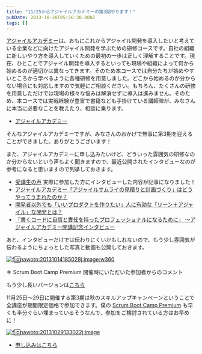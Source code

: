 ```yaml
---
title: "11/25からアジャイルアカデミーの第3期やります！"
pubDate: 2013-10-28T05:56:38.000Z
tags: []
---
```


[アジャイルアカデミー](http://event.shoeisha.jp/aa/)は、おもにこれからアジャイル開発を導入したいと考えている企業などに向けたアジャイル開発を学ぶための研修コースです。自社の組織に新しいやり方を導入していくための最初の一歩は正しく理解することです。現在、ひとことでアジャイル開発を導入するといっても現場や組織によって何から始めるのが適切かは異なってきます。そのため本コースでは自分たちが始めやすいところから学べるように各種研修を用意しました。どこから始めるのが分からない場合にも対応しますので気軽にご相談ください。もちろん、たくさんの研修を用意しただけでは現場の様々な悩みは解消せずに導入は進みません。そのため、本コースでは実戦経験が豊富で書籍なども手掛けている講師陣が、みなさんに本当に必要なことを教えたり、相談に乗ります。

- [アジャイルアカデミー](http://event.shoeisha.jp/aa/)

そんなアジャイルアカデミーですが、みなさんのおかげで無事に第3期を迎えることができました。ありがとうございます！

また、アジャイルアカデミーに申し込みたいけど、どういった雰囲気の研修なのか分からないという声もよく聞きますので、最近公開されたインタビューなのが参考になると思いますので列挙しておきます。

- [受講生の声](http://event.shoeisha.jp/aa/voice/) 実際に参加した方にインタビューした内容が記事になりました！
- [アジャイルアカデミー「アジャイルサムライの見積りと計画づくり」はどうやってうまれたのか？](http://codezine.jp/article/detail/7462)
- [開発者以外でも「いいプロダクトを作りたい」人に有効な「リーン＋アジャイル」な開発とは？](http://enterprisezine.jp/bizgene/detail/5050/)
- [「書くコードに自信と責任を持ったプロフェッショナルになるために」 〜アジャイルアカデミー開講記念インタビュー](http://codezine.jp/article/detail/7182)

あと、インタビューだけでは伝わりにくいかもしれないので、もう少し雰囲気が伝わるようにちょっとした写真と動画も公開しておきます。

[![f:id:nawoto:20131014185028j:image:w360](https://cdn-ak.f.st-hatena.com/images/fotolife/n/nawoto/20131014/20131014185028.jpg)](http://f.hatena.ne.jp/nawoto/20131014185028)

＃ Scrum Boot Camp Premium 開催時にいただいた参加者からのコメント

もう少し長いバージョンは[こちら](http://youtu.be/ynecQTUsW3Q)

11月25日〜29日に開催する第3期は秋のスキルアップキャンペーンということで全講座が期間限定価格で参加できます。僕の [Scrum Boot Camp Premium](http://event.shoeisha.jp/aa/20131125/) も早くも半分ぐらい埋まっているそうなんで、参加をご検討されている方はお早めに！

[![f:id:nawoto:20131029133022j:image](https://cdn-ak.f.st-hatena.com/images/fotolife/n/nawoto/20131029/20131029133022.jpg)](http://f.hatena.ne.jp/nawoto/20131029133022)

- [申し込みはこちら](http://event.shoeisha.jp/aa/20131125/)
